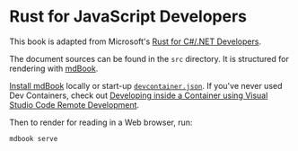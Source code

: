 # Rust for JavaScript Developers

This book is adapted from Microsoft's [Rust for C#/.NET Developers](https://github.com/microsoft/rust-for-dotnet-devs).

The document sources can be found in the `src` directory. It is structured for
rendering with [mdBook].

[Install mdBook] locally or start-up [`devcontainer.json`]. If you've never
used Dev Containers, check out [Developing inside a Container using Visual
Studio Code Remote Development][vscode-dc].

Then to render for reading in a Web browser, run:

    mdbook serve

  [mdBook]: https://rust-lang.github.io/mdBook/
  [Install mdBook]: https://rust-lang.github.io/mdBook/guide/installation.html
  [`devcontainer.json`]: .devcontainer/devcontainer.json
  [vscode-dc]: https://code.visualstudio.com/docs/devcontainers/containers

